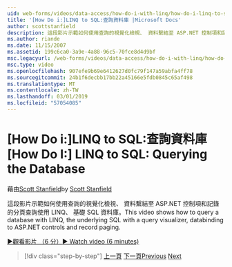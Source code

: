 ```yaml
---
uid: web-forms/videos/data-access/how-do-i-with-linq/how-do-i-linq-to-sql-querying-the-database
title: '[How Do i:]LINQ to SQL:查詢資料庫 |Microsoft Docs'
author: scottstanfield
description: 這段影片示範如何使用查詢的視覺化檢視、 資料繫結至 ASP.NET 控制項和記錄的分頁查詢使用 LINQ、 基礎 SQL 資料庫。
ms.author: riande
ms.date: 11/15/2007
ms.assetid: 199c6ca0-3a9e-4a88-96c5-70fce8d4d9bf
msc.legacyurl: /web-forms/videos/data-access/how-do-i-with-linq/how-do-i-linq-to-sql-querying-the-database
msc.type: video
ms.openlocfilehash: 907efe9b69e6412627d0fc79f147a59abfa4ff78
ms.sourcegitcommit: 24b1f6decbb17bb22a45166e5fdb0845c65af498
ms.translationtype: MT
ms.contentlocale: zh-TW
ms.lasthandoff: 03/01/2019
ms.locfileid: "57054085"
---
```

<a name="how-do-i-linq-to-sql-querying-the-database"></a><span data-ttu-id="9d7d2-103">[How Do i:]LINQ to SQL:查詢資料庫</span><span class="sxs-lookup"><span data-stu-id="9d7d2-103">[How Do I:] LINQ to SQL: Querying the Database</span></span>
====================
<span data-ttu-id="9d7d2-104">藉由[Scott Stanfield](https://github.com/scottstanfield)</span><span class="sxs-lookup"><span data-stu-id="9d7d2-104">by [Scott Stanfield](https://github.com/scottstanfield)</span></span>

<span data-ttu-id="9d7d2-105">這段影片示範如何使用查詢的視覺化檢視、 資料繫結至 ASP.NET 控制項和記錄的分頁查詢使用 LINQ、 基礎 SQL 資料庫。</span><span class="sxs-lookup"><span data-stu-id="9d7d2-105">This video shows how to query a database with LINQ, the underlying SQL with a query visualizer, databinding to ASP.NET controls and record paging.</span></span>

[<span data-ttu-id="9d7d2-106">&#9654;觀看影片 （6 分）</span><span class="sxs-lookup"><span data-stu-id="9d7d2-106">&#9654; Watch video (6 minutes)</span></span>](https://channel9.msdn.com/Blogs/ASP-NET-Site-Videos/how-do-i-linq-to-sql-querying-the-database)

> [!div class="step-by-step"]
> <span data-ttu-id="9d7d2-107">[上一頁](how-do-i-linq-to-sql-data-model.md)
> [下一頁](how-do-i-linq-to-sql-updating-the-database.md)</span><span class="sxs-lookup"><span data-stu-id="9d7d2-107">[Previous](how-do-i-linq-to-sql-data-model.md)
[Next](how-do-i-linq-to-sql-updating-the-database.md)</span></span>
